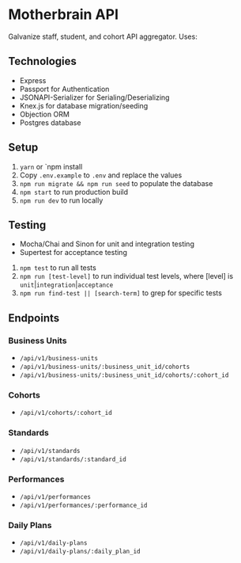 # Motherbrain API

Galvanize staff, student, and cohort API aggregator. Uses:

## Technologies

* Express
* Passport for Authentication
* JSONAPI-Serializer for Serialing/Deserializing
* Knex.js for database migration/seeding
* Objection ORM
* Postgres database

## Setup

1. `yarn` or `npm install
1. Copy `.env.example` to `.env` and replace the values
1. `npm run migrate && npm run seed` to populate the database
1. `npm start` to run production build
1. `npm run dev` to run locally

## Testing 

* Mocha/Chai and Sinon for unit and integration testing
* Supertest for acceptance testing
1. `npm test` to run all tests
1. `npm run [test-level]` to run individual test levels, where [level] is `unit`|`integration`|`acceptance`
1. `npm run find-test || [search-term]` to grep for specific tests

## Endpoints

### Business Units

* `/api/v1/business-units`
* `/api/v1/business-units/:business_unit_id/cohorts`
* `/api/v1/business-units/:business_unit_id/cohorts/:cohort_id`

### Cohorts

* `/api/v1/cohorts/:cohort_id`

### Standards

* `/api/v1/standards`
* `/api/v1/standards/:standard_id`

### Performances

* `/api/v1/performances`
* `/api/v1/performances/:performance_id`

### Daily Plans

* `/api/v1/daily-plans`
* `/api/v1/daily-plans/:daily_plan_id`
